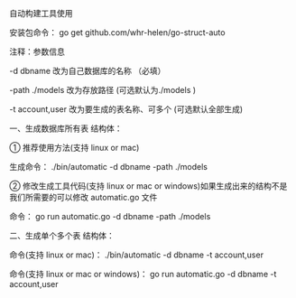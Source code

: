 自动构建工具使用

安装包命令： go get github.com/whr-helen/go-struct-auto



注释：参数信息

-d dbname 改为自己数据库的名称  （必填）

-path ./models 改为存放路径   (可选默认为./models )

-t  account,user 改为要生成的表名称、可多个  (可选默认全部生成)



一、生成数据库所有表 结构体：

① 推荐使用方法(支持 linux or mac)

生成命令： ./bin/automatic -d dbname  -path ./models


② 修改生成工具代码(支持 linux or mac or windows)如果生成出来的结构不是我们所需要的可以修改 automatic.go 文件

命令： go run automatic.go -d dbname -path ./models

二、生成单个多个表 结构体：

命令(支持 linux or mac)： ./bin/automatic -d dbname -t account,user


命令(支持 linux or mac or windows)： go run automatic.go -d dbname -t account,user